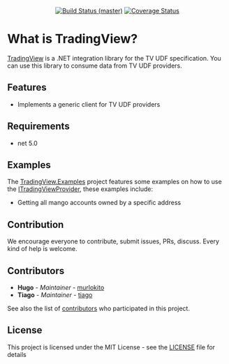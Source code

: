 <p align="center">
    <a href="https://github.com/bmresearch/TradingView/actions/workflows/dotnet.yml">
        <img src="https://github.com/bmresearch/TradingView/actions/workflows/dotnet.yml/badge.svg"
            alt="Build Status (master)" ></a>
    <a href="https://coveralls.io/github/bmresearch/TradingView?branch=master">
        <img src="https://coveralls.io/repos/github/bmresearch/TradingView/badge.svg?branch=master" 
            alt="Coverage Status" ></a>
</p>

# What is TradingView?

[TradingView](https://github.com/bmresearch/TradingView) is a .NET integration library for the TV UDF specification. 
You can use this library to consume data from TV UDF providers.

## Features

- Implements a generic client for TV UDF providers

## Requirements
- net 5.0

## Examples

The [TradingView.Examples](https://github.com/bmresearch/TradingView/tree/master/BlockMountain.TradingView.Examples) project features some examples on how to use the [ITradingViewProvider](https://github.com/bmresearch/TradingView/tree/master/BlockMountain.TradingView/ITradingViewProvider.cs), these examples include:
- Getting all mango accounts owned by a specific address


## Contribution

We encourage everyone to contribute, submit issues, PRs, discuss. Every kind of help is welcome.

## Contributors

* **Hugo** - *Maintainer* - [murlokito](https://github.com/murlokito)
* **Tiago** - *Maintainer* - [tiago](https://github.com/tiago18c)

See also the list of [contributors](https://github.com/bmresearch/TradingView/contributors) who participated in this project.

## License

This project is licensed under the MIT License - see the [LICENSE](https://github.com/bmresearch/TradingView/blob/master/LICENSE) file for details
